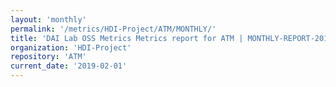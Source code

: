 ```yaml
---
layout: 'monthly'
permalink: '/metrics/HDI-Project/ATM/MONTHLY/'
title: 'DAI Lab OSS Metrics Metrics report for ATM | MONTHLY-REPORT-2019-02-01'
organization: 'HDI-Project'
repository: 'ATM'
current_date: '2019-02-01'
---
```

